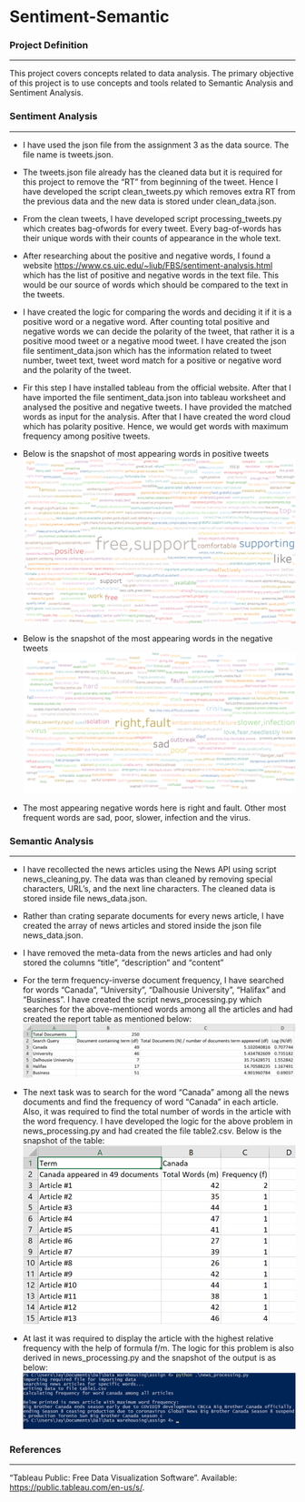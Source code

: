 # Sentiment-Semantic

### Project Definition
-----
This	project	covers concepts	related	to	data	analysis.	The	primary objective	of	this project is to	use	concepts	and	tools	related	to	Semantic	Analysis and Sentiment	Analysis.

### Sentiment Analysis
-----
* I have used the json file from the assignment 3 as the data source. The file name is tweets.json.

* The tweets.json file already has the cleaned data but it is required for this project to remove the “RT” from beginning of the tweet. Hence I have developed the script clean_tweets.py which removes extra RT from the previous data and the new data is stored under clean_data.json.

* From the clean tweets, I have developed script processing_tweets.py which creates bag-ofwords for every tweet. Every bag-of-words has their unique words with their counts of appearance in the whole text.

* After researching about the positive and negative words, I found a website https://www.cs.uic.edu/~liub/FBS/sentiment-analysis.html which has the list of positive and negative words in the text file. This would be our source of words which should be compared to the text in the tweets.

* I have created the logic for comparing the words and deciding it if it is a positive word or a negative word. After counting total positive and negative words we can decide the polarity of the tweet, that rather it is a positive mood tweet or a negative mood tweet. I have created the json file sentiment_data.json which has the information related to tweet number, tweet text, tweet word match for a positive or negative word and the polarity of the tweet.

* Fir this step I have installed tableau from the official website. After that I have imported the file sentiment_data.json into tableau worksheet and analysed the positive and negative tweets. I have provided the matched words as input for the analysis. After that I have created the word cloud which has polarity positive. Hence, we would get words with maximum frequency among positive tweets.

* Below is the snapshot of most appearing words in positive tweets
![alt text](/images/positive.png)

* Below is the snapshot of the most appearing words in the negative tweets
![alt text](/images/negative.png)

* The most appearing negative words here is right and fault. Other most frequent words are sad, poor, slower, infection and the virus.

### Semantic Analysis
-----
* I have recollected the news articles using the News API using script news_cleaning,py. The data was than cleaned by removing special characters, URL’s, and the next line characters. The cleaned data is stored inside file news_data.json.

* Rather than crating separate documents for every news article, I have created the array of news articles and stored inside the json file news_data.json.

* I have removed the meta-data from the news articles and had only stored the columns “title”, “description” and “content”

* For the term frequency-inverse document frequency, I have searched for words “Canada”, “University”, “Dalhousie University”, “Halifax” and “Business”. I have created the script news_processing.py which searches for the above-mentioned words among all the articles and had created the report table as mentioned below:
![alt text](/images/numbers.png)

* The next task was to search for the word “Canada” among all the news documents and find the frequency of word “Canada” in each article. Also, it was required to find the total number of words in the article with the word frequency. I have developed the logic for the above problem in news_processing.py and had created the file table2.csv. Below is the snapshot of the table:
![alt text](/images/frequency.png)

* At last it was required to display the article with the highest relative frequency with the help of formula f/m. The logic for this problem is also derived in news_processing.py and the snapshot of the output is as below:
![alt text](/images/final.png)

### References
-----
 “Tableau Public: Free Data Visualization Software”. Available: https://public.tableau.com/en-us/s/.
